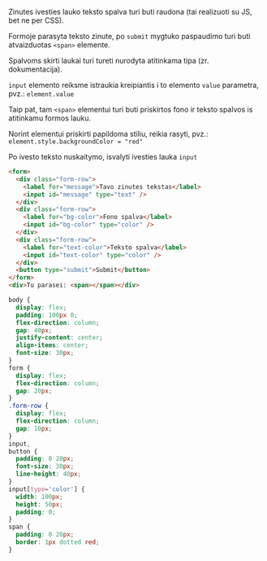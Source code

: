 Zinutes ivesties lauko teksto spalva turi buti raudona (tai realizuoti su JS, bet ne per CSS).

Formoje parasyta teksto zinute, po `submit` mygtuko paspaudimo turi buti atvaizduotas `<span>` elemente.

Spalvoms skirti laukai turi tureti nurodyta atitinkama tipa (zr. dokumentacija).

`input` elemento reiksme istraukia kreipiantis i to elemento `value` parametra, pvz.: `element.value`

Taip pat, tam `<span>` elementui turi buti priskirtos fono ir teksto spalvos is atitinkamu formos lauku.

Norint elementui priskirti papildoma stiliu, reikia rasyti, pvz.: `element.style.backgroundColor = "red"`

Po ivesto teksto nuskaitymo, isvalyti ivesties lauka `input`

```html
<form>
  <div class="form-row">
    <label for="message">Tavo zinutes tekstas</label>
    <input id="message" type="text" />
  </div>
  <div class="form-row">
    <label for="bg-color">Fono spalva</label>
    <input id="bg-color" type="color" />
  </div>
  <div class="form-row">
    <label for="text-color">Teksto spalva</label>
    <input id="text-color" type="color" />
  </div>
  <button type="submit">Submit</button>
</form>
<div>Tu parasei: <span></span></div>
```

```css
body {
  display: flex;
  padding: 100px 0;
  flex-direction: column;
  gap: 40px;
  justify-content: center;
  align-items: center;
  font-size: 30px;
}
form {
  display: flex;
  flex-direction: column;
  gap: 20px;
}
.form-row {
  display: flex;
  flex-direction: column;
  gap: 10px;
}
input,
button {
  padding: 0 20px;
  font-size: 30px;
  line-height: 40px;
}
input[type='color'] {
  width: 100px;
  height: 50px;
  padding: 0;
}
span {
  padding: 0 20px;
  border: 1px dotted red;
}
```
